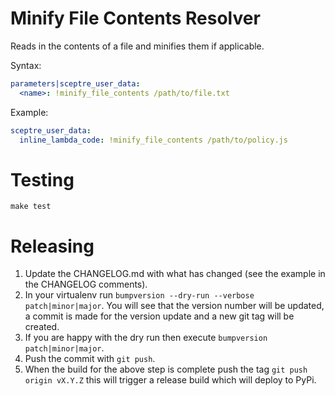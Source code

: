# Minify File Contents Resolver

Reads in the contents of a file and minifies them if applicable.

Syntax:

```yaml
parameters|sceptre_user_data:
  <name>: !minify_file_contents /path/to/file.txt
```

Example:

```yaml
sceptre_user_data:
  inline_lambda_code: !minify_file_contents /path/to/policy.js
```

# Testing

`make test`

# Releasing

1. Update the CHANGELOG.md with what has changed (see the example in the CHANGELOG comments).
2. In your virtualenv run `bumpversion --dry-run --verbose patch|minor|major`. You will see that the version number will be updated, a commit is made for the version update and a new git tag will be created.
3. If you are happy with the dry run then execute `bumpversion patch|minor|major`.
4. Push the commit with `git push`.
5. When the build for the above step is complete push the tag `git push origin vX.Y.Z` this will trigger a release build which will deploy to PyPi.
